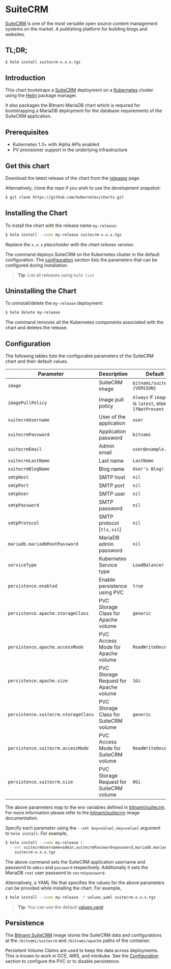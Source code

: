 # SuiteCRM

[SuiteCRM](https://suitecrm.com/) is one of the most versatile open source content management systems on the market. A publishing platform for building blogs and websites.

## TL;DR;

```bash
$ helm install suitecrm-x.x.x.tgz
```

## Introduction

This chart bootstraps a [SuiteCRM](https://github.com/bitnami/bitnami-docker-suitecrm) deployment on a [Kubernetes](http://kubernetes.io) cluster using the [Helm](https://helm.sh) package manager.

It also packages the Bitnami MariaDB chart which is required for bootstrapping a MariaDB deployment for the database requirements of the SuiteCRM application.

## Prerequisites

- Kubernetes 1.3+ with Alpha APIs enabled
- PV provisioner support in the underlying infrastructure

## Get this chart

Download the latest release of the chart from the [releases](../../../releases) page.

Alternatively, clone the repo if you wish to use the development snapshot:

```bash
$ git clone https://github.com/kubernetes/charts.git
```

## Installing the Chart

To install the chart with the release name `my-release`:

```bash
$ helm install --name my-release suitecrm-x.x.x.tgz
```

*Replace the `x.x.x` placeholder with the chart release version.*

The command deploys SuiteCRM on the Kubernetes cluster in the default configuration. The [configuration](#configuration) section lists the parameters that can be configured during installation.

> **Tip**: List all releases using `helm list`

## Uninstalling the Chart

To uninstall/delete the `my-release` deployment:

```bash
$ helm delete my-release
```

The command removes all the Kubernetes components associated with the chart and deletes the release.

## Configuration

The following tables lists the configurable parameters of the SuiteCRM chart and their default values.

| Parameter                            | Description                              | Default                                                    |
| -------------------------------      | -------------------------------          | ---------------------------------------------------------- |
| `image`                              | SuiteCRM image                           | `bitnami/suitecrm:{VERSION}`                               |
| `imagePullPolicy`                    | Image pull policy                        | `Always` if `image` tag is `latest`, else `IfNotPresent`   |
| `suitecrmUsername`                   | User of the application                  | `user`                                                     |
| `suitecrmPassword`                   | Application password                     | `bitnami`                                                  |
| `suitecrmEmail`                      | Admin email                              | `user@example.com`                                         |
| `suitecrmLastName`                   | Last name                                | `LastName`                                                 |
| `suitecrmBlogName`                   | Blog name                                | `User's Blog!`                                             |
| `smtpHost`                           | SMTP host                                | `nil`                                                      |
| `smtpPort`                           | SMTP port                                | `nil`                                                      |
| `smtpUser`                           | SMTP user                                | `nil`                                                      |
| `smtpPassword`                       | SMTP password                            | `nil`                                                      |
| `smtpProtocol`                       | SMTP protocol [`tls`, `ssl`]             | `nil`                                                      |
| `mariadb.mariadbRootPassword`        | MariaDB admin password                   | `nil`                                                      |
| `serviceType`                        | Kubernetes Service type                  | `LoadBalancer`                                             |
| `persistence.enabled`                | Enable persistence using PVC             | `true`                                                     |
| `persistence.apache.storageClass`    | PVC Storage Class for Apache volume      | `generic`                                                  |
| `persistence.apache.accessMode`      | PVC Access Mode for Apache volume        | `ReadWriteOnce`                                            |
| `persistence.apache.size`            | PVC Storage Request for Apache volume    | `1Gi`                                                      |
| `persistence.suitecrm.storageClass`  | PVC Storage Class for SuiteCRM volume    | `generic`                                                  |
| `persistence.suitecrm.accessMode`    | PVC Access Mode for SuiteCRM volume      | `ReadWriteOnce`                                            |
| `persistence.suitecrm.size`          | PVC Storage Request for SuiteCRM volume  | `8Gi`                                                      |

The above parameters map to the env variables defined in [bitnami/suitecrm](http://github.com/bitnami/bitnami-docker-suitecrm). For more information please refer to the [bitnami/suitecrm](http://github.com/bitnami/bitnami-docker-suitecrm) image documentation.

Specify each parameter using the `--set key=value[,key=value]` argument to `helm install`. For example,

```bash
$ helm install --name my-release \
  --set suitecrmUsername=admin,suitecrmPassword=password,mariadb.mariadbRootPassword=secretpassword \
    suitecrm-x.x.x.tgz
```

The above command sets the SuiteCRM application username and password to `admin` and `password` respectively. Additionally it sets the MariaDB `root` user password to `secretpassword`.

Alternatively, a YAML file that specifies the values for the above parameters can be provided while installing the chart. For example,

```bash
$ helm install --name my-release -f values.yaml suitecrm-x.x.x.tgz
```

> **Tip**: You can use the default [values.yaml](values.yaml)

## Persistence

The [Bitnami SuiteCRM](https://github.com/bitnami/bitnami-docker-suitecrm) image stores the SuiteCRM data and configurations at the `/bitnami/suitecrm` and `/bitnami/apache` paths of the container.

Persistent Volume Claims are used to keep the data across deployments. This is known to work in GCE, AWS, and minikube.
See the [Configuration](#configuration) section to configure the PVC or to disable persistence.
